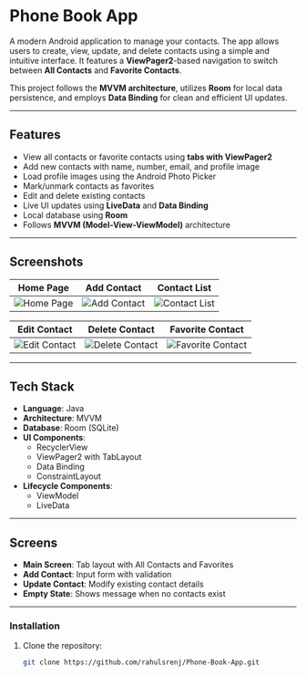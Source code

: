 # Phone Book App

A modern Android application to manage your contacts. The app allows users to create, view, update, and delete contacts using a simple and intuitive interface. It features a **ViewPager2**-based navigation to switch between **All Contacts** and **Favorite Contacts**.

This project follows the **MVVM architecture**, utilizes **Room** for local data persistence, and employs **Data Binding** for clean and efficient UI updates.

---

## Features

- View all contacts or favorite contacts using **tabs with ViewPager2**
- Add new contacts with name, number, email, and profile image
- Load profile images using the Android Photo Picker
- Mark/unmark contacts as favorites
- Edit and delete existing contacts
- Live UI updates using **LiveData** and **Data Binding**
- Local database using **Room**
- Follows **MVVM (Model-View-ViewModel)** architecture
---
## Screenshots

| Home Page | Add Contact | Contact List |
|-----------|-------------|--------------|
| ![Home Page](https://github.com/user-attachments/assets/6ef8477f-fc7f-4e56-957e-f44111a21a99) | ![Add Contact](https://github.com/user-attachments/assets/d4a8b75c-56c2-47d5-bb7a-4aac127bb9c0) | ![Contact List](https://github.com/user-attachments/assets/9673a6aa-2ca5-4c9d-b55e-f9e99fe0d54b) |

| Edit Contact | Delete Contact | Favorite Contact |
|--------------|----------------|------------------|
| ![Edit Contact](https://github.com/user-attachments/assets/1f645418-fae5-40d4-a2e1-f2156484788b) | ![Delete Contact](https://github.com/user-attachments/assets/55a7c08a-5471-48e8-afad-24ec7e098a76) | ![Favorite Contact](https://github.com/user-attachments/assets/12125fbc-c965-446d-bfc9-ffd28e6c641c) |

---
## Tech Stack

- **Language**: Java
- **Architecture**: MVVM
- **Database**: Room (SQLite)
- **UI Components**:
  - RecyclerView
  - ViewPager2 with TabLayout
  - Data Binding
  - ConstraintLayout
- **Lifecycle Components**:
  - ViewModel
  - LiveData

---

## Screens

- **Main Screen**: Tab layout with All Contacts and Favorites
- **Add Contact**: Input form with validation
- **Update Contact**: Modify existing contact details
- **Empty State**: Shows message when no contacts exist

---
### Installation

1. Clone the repository:
   ```bash
   git clone https://github.com/rahulsrenj/Phone-Book-App.git

